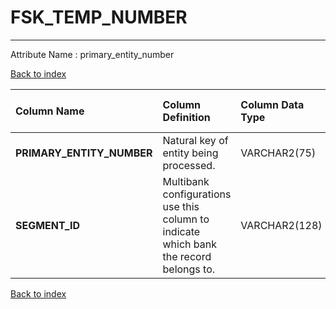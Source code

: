 # FSK_TEMP_NUMBER

---

Attribute Name :   primary_entity_number

[Back to index](./index.md)

| Column Name               | Column Definition                                                                      | Column Data Type   | Column Null Option   | PK   | FK   |
|:--------------------------|:---------------------------------------------------------------------------------------|:-------------------|:---------------------|:-----|:-----|
| **PRIMARY_ENTITY_NUMBER** | Natural key of entity being processed.                                                 | VARCHAR2(75)       | Not Null             | Yes  | No   |
| **SEGMENT_ID**            | Multibank configurations use this column to indicate which bank the record belongs to. | VARCHAR2(128)      | Not Null             | Yes  | No   |

[Back to index](./index.md)